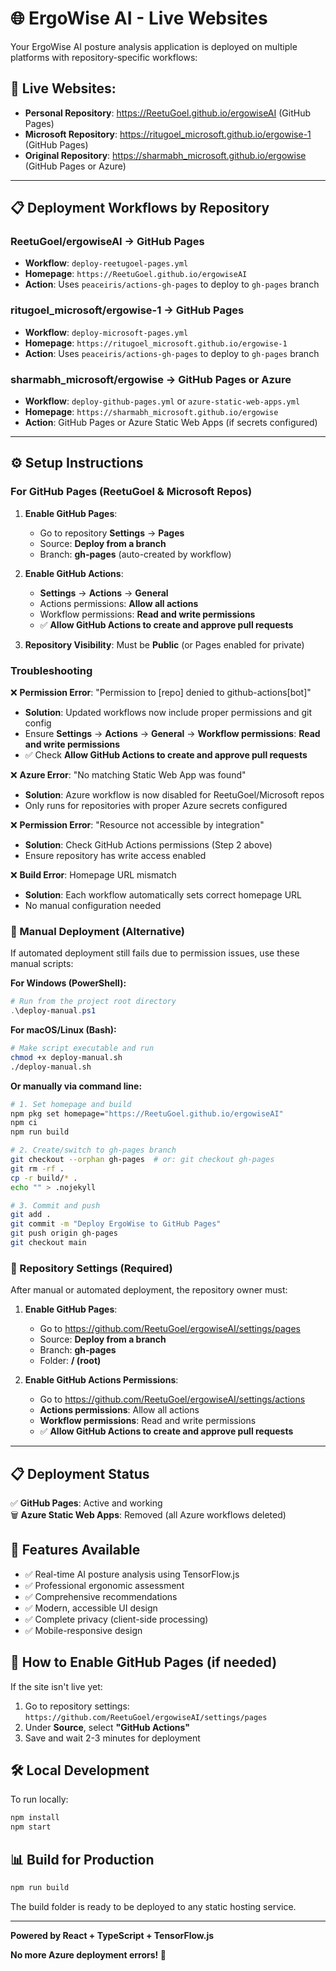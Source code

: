 # 🌐 ErgoWise AI - Live Websites

Your ErgoWise AI posture analysis application is deployed on multiple platforms with repository-specific workflows:

## **🚀 Live Websites:**
- **Personal Repository**: https://ReetuGoel.github.io/ergowiseAI (GitHub Pages)
- **Microsoft Repository**: https://ritugoel_microsoft.github.io/ergowise-1 (GitHub Pages)
- **Original Repository**: https://sharmabh_microsoft.github.io/ergowise (GitHub Pages or Azure)

---

## 📋 Deployment Workflows by Repository

### **ReetuGoel/ergowiseAI** → GitHub Pages
- **Workflow**: `deploy-reetugoel-pages.yml`
- **Homepage**: `https://ReetuGoel.github.io/ergowiseAI`
- **Action**: Uses `peaceiris/actions-gh-pages` to deploy to `gh-pages` branch

### **ritugoel_microsoft/ergowise-1** → GitHub Pages  
- **Workflow**: `deploy-microsoft-pages.yml`
- **Homepage**: `https://ritugoel_microsoft.github.io/ergowise-1`
- **Action**: Uses `peaceiris/actions-gh-pages` to deploy to `gh-pages` branch

### **sharmabh_microsoft/ergowise** → GitHub Pages or Azure
- **Workflow**: `deploy-github-pages.yml` or `azure-static-web-apps.yml`
- **Homepage**: `https://sharmabh_microsoft.github.io/ergowise`
- **Action**: GitHub Pages or Azure Static Web Apps (if secrets configured)

---

## ⚙️ Setup Instructions

### For GitHub Pages (ReetuGoel & Microsoft Repos)

1. **Enable GitHub Pages**:
   - Go to repository **Settings** → **Pages**
   - Source: **Deploy from a branch**
   - Branch: **gh-pages** (auto-created by workflow)

2. **Enable GitHub Actions**:
   - **Settings** → **Actions** → **General**
   - Actions permissions: **Allow all actions**
   - Workflow permissions: **Read and write permissions**
   - ✅ **Allow GitHub Actions to create and approve pull requests**

3. **Repository Visibility**: Must be **Public** (or Pages enabled for private)

### Troubleshooting

❌ **Permission Error**: "Permission to [repo] denied to github-actions[bot]"
- **Solution**: Updated workflows now include proper permissions and git config
- Ensure **Settings** → **Actions** → **General** → **Workflow permissions**: **Read and write permissions**
- ✅ Check **Allow GitHub Actions to create and approve pull requests**

❌ **Azure Error**: "No matching Static Web App was found"
- **Solution**: Azure workflow is now disabled for ReetuGoel/Microsoft repos
- Only runs for repositories with proper Azure secrets configured

❌ **Permission Error**: "Resource not accessible by integration"  
- **Solution**: Check GitHub Actions permissions (Step 2 above)
- Ensure repository has write access enabled

❌ **Build Error**: Homepage URL mismatch
- **Solution**: Each workflow automatically sets correct homepage URL
- No manual configuration needed

### 🔧 Manual Deployment (Alternative)

If automated deployment still fails due to permission issues, use these manual scripts:

**For Windows (PowerShell):**
```powershell
# Run from the project root directory
.\deploy-manual.ps1
```

**For macOS/Linux (Bash):**
```bash
# Make script executable and run
chmod +x deploy-manual.sh
./deploy-manual.sh
```

**Or manually via command line:**
```bash
# 1. Set homepage and build
npm pkg set homepage="https://ReetuGoel.github.io/ergowiseAI"
npm ci
npm run build

# 2. Create/switch to gh-pages branch
git checkout --orphan gh-pages  # or: git checkout gh-pages
git rm -rf .
cp -r build/* .
echo "" > .nojekyll

# 3. Commit and push
git add .
git commit -m "Deploy ErgoWise to GitHub Pages"
git push origin gh-pages
git checkout main
```

### 🔧 Repository Settings (Required)

After manual or automated deployment, the repository owner must:

1. **Enable GitHub Pages**: 
   - Go to https://github.com/ReetuGoel/ergowiseAI/settings/pages
   - Source: **Deploy from a branch** 
   - Branch: **gh-pages**
   - Folder: **/ (root)**

2. **Enable GitHub Actions Permissions**:
   - Go to https://github.com/ReetuGoel/ergowiseAI/settings/actions
   - **Actions permissions**: Allow all actions
   - **Workflow permissions**: Read and write permissions
   - ✅ **Allow GitHub Actions to create and approve pull requests**

---

## 📋 Deployment Status

✅ **GitHub Pages**: Active and working  
🗑️ **Azure Static Web Apps**: Removed (all Azure workflows deleted)

## 🎯 Features Available

- ✅ Real-time AI posture analysis using TensorFlow.js
- ✅ Professional ergonomic assessment 
- ✅ Comprehensive recommendations
- ✅ Modern, accessible UI design
- ✅ Complete privacy (client-side processing)
- ✅ Mobile-responsive design

## 🔧 How to Enable GitHub Pages (if needed)

If the site isn't live yet:

1. Go to repository settings: `https://github.com/ReetuGoel/ergowiseAI/settings/pages`
2. Under **Source**, select **"GitHub Actions"**
3. Save and wait 2-3 minutes for deployment

## 🛠️ Local Development

To run locally:
```bash
npm install
npm start
```

## 📊 Build for Production

```bash
npm run build
```

The build folder is ready to be deployed to any static hosting service.

---

**Powered by React + TypeScript + TensorFlow.js**

**No more Azure deployment errors! 🎉**